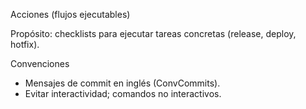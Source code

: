 Acciones (flujos ejecutables)

Propósito: checklists para ejecutar tareas concretas (release, deploy, hotfix).

Convenciones
- Mensajes de commit en inglés (ConvCommits).
- Evitar interactividad; comandos no interactivos.

